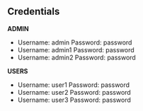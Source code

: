 ## Credentials

**ADMIN**

* Username: admin 	Password: password
* Username: admin1	 Password: password
* Username: admin2 	Password: password

**USERS**

* Username: user1	 Password: password
* Username: user2	 Password: password
* Username: user3	 Password: password


